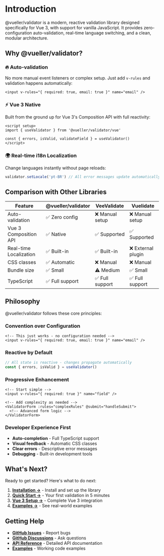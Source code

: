 # Introduction

@vueller/validator is a modern, reactive validation library designed specifically for Vue 3, with support for vanilla JavaScript. It provides zero-configuration auto-validation, real-time language switching, and a clean, modular architecture.

## Why @vueller/validator?

### 🔥 **Auto-validation**
No more manual event listeners or complex setup. Just add `v-rules` and validation happens automatically:

```vue
<input v-rules="{ required: true, email: true }" name="email" />
```

### ⚡ **Vue 3 Native**
Built from the ground up for Vue 3's Composition API with full reactivity:

```vue
<script setup>
import { useValidator } from '@vueller/validator/vue'

const { errors, isValid, validateField } = useValidator()
</script>
```

### 🌍 **Real-time i18n Localization**
Change languages instantly without page reloads:

```javascript
validator.setLocale('pt-BR') // All error messages update automatically
```

## Comparison with Other Libraries

| Feature | @vueller/validator | VeeValidate | Vuelidate |
|---------|-------------------|-------------|-----------|
| Auto-validation | ✅ Zero config | ❌ Manual setup | ❌ Manual setup |
| Vue 3 Composition API | ✅ Native | ✅ Supported | ✅ Supported |
| Real-time Localization | ✅ Built-in | ✅ Built-in | ❌ External plugin |
| CSS classes | ✅ Automatic | ❌ Manual | ❌ Manual |
| Bundle size | ✅ Small | ⚠️ Medium | ✅ Small |
| TypeScript | ✅ Full support | ✅ Full support | ✅ Full support |

## Philosophy

@vueller/validator follows these core principles:

### **Convention over Configuration**
```vue
<!-- This just works - no configuration needed -->
<input v-rules="{ required: true, email: true }" name="email" />
```

### **Reactive by Default**
```javascript
// All state is reactive - changes propagate automatically
const { errors, isValid } = useValidator()
```

### **Progressive Enhancement**
```vue
<!-- Start simple -->
<input v-rules="{ required: true }" name="field" />

<!-- Add complexity as needed -->
<ValidatorForm :rules="complexRules" @submit="handleSubmit">
  <!-- Advanced form logic -->
</ValidatorForm>
```

### **Developer Experience First**
- **Auto-completion** - Full TypeScript support
- **Visual feedback** - Automatic CSS classes
- **Clear errors** - Descriptive error messages
- **Debugging** - Built-in development tools

## What's Next?

Ready to get started? Here's what to do next:

1. **[Installation →](/guide/installation)** - Install and set up the library
2. **[Quick Start →](/guide/quick-start)** - Your first validation in 5 minutes
3. **[Vue 3 Setup →](/guide/vue3-setup)** - Complete Vue 3 integration
4. **[Examples →](/examples/)** - See real-world examples

## Getting Help

- **[GitHub Issues](https://github.com/vueller/validator/issues)** - Report bugs
- **[GitHub Discussions](https://github.com/vueller/validator/discussions)** - Ask questions
- **[API Reference](/api/)** - Detailed API documentation
- **[Examples](/examples/)** - Working code examples
